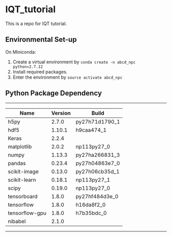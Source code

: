 # IQT_tutorial
This is a repo for IQT tutorial.

## Environmental Set-up
On Miniconda: 
1. Create a virtual environment by `conda create -n abcd_npc python=2.7.12`
2. Install required packages.
3. Enter the environment by `source activate abcd_npc`

## Python Package Dependency
-----------------------------------------------------------
Name                     |Version         |Build
-------------------------|----------------|----------------
h5py                     |2.7.0           |  py27h71d1790_1  
hdf5                     |1.10.1          |      h9caa474_1  
Keras                    | 2.2.4          |           <pip>
matplotlib               | 2.0.2          |     np113py27_0  
numpy                    | 1.13.3         |  py27ha266831_3  
pandas                   | 0.23.4         |  py27h04863e7_0  
scikit-image             | 0.13.0         |  py27h06cb35d_1  
scikit-learn             | 0.18.1         |     np113py27_1  
scipy                    | 0.19.0         |     np113py27_0  
tensorboard              | 1.8.0          |  py27hf484d3e_0  
tensorflow               | 1.8.0          |      h16da8f2_0  
tensorflow-gpu           | 1.8.0          |      h7b35bdc_0 
nibabel                  | 2.1.0          |            <pip>
-----------------------------------------------------------
